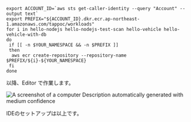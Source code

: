 
```execute
export ACCOUNT_ID=`aws sts get-caller-identity --query "Account" --output text`
export PREFIX="${ACCOUNT_ID}.dkr.ecr.ap-northeast-1.amazonaws.com/tappoc/workloads"
for i in hello-nodejs hello-nodejs-test-scan hello-vehicle hello-vehicle-with-db
do 
 if [[ -n $YOUR_NAMESPACE && -n $PREFIX ]]
 then
  aws ecr create-repository --repository-name $PREFIX/${i}-${YOUR_NAMESPACE}
 fi
done
```

以降、Editor で作業します。

![A screenshot of a computer Description automatically generated with
medium confidence](../media/image38.png)



IDEのセットアップは以上です。
